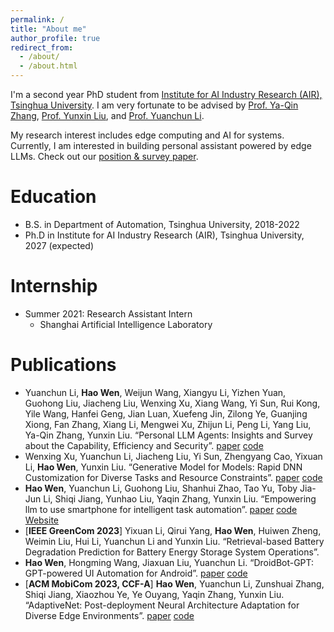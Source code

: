 ```yaml
---
permalink: /
title: "About me"
author_profile: true
redirect_from: 
  - /about/
  - /about.html
---
```


I'm a second year PhD student from [Institute for AI Industry Research (AIR), Tsinghua University](https://air.tsinghua.edu.cn/en/). I am very fortunate to be advised by [Prof. Ya-Qin Zhang](https://air.tsinghua.edu.cn/en/info/1046/1188.htm), [Prof. Yunxin Liu](https://air.tsinghua.edu.cn/en/info/1046/1193.htm), and [Prof. Yuanchun Li](https://air.tsinghua.edu.cn/en/info/1046/1200.htm).

My research interest includes edge computing and AI for systems. Currently, I am interested in building personal assistant powered by edge LLMs. Check out our [position & survey paper](https://github.com/MobileLLM/Personal_LLM_Agents_Survey/). 


Education
======
* B.S. in Department of Automation, Tsinghua University, 2018-2022
* Ph.D in Institute for AI Industry Research (AIR), Tsinghua University, 2027 (expected)

Internship
======
* Summer 2021: Research Assistant Intern
  * Shanghai Artificial Intelligence Laboratory
  
Publications
======
* Yuanchun Li, **Hao Wen**, Weijun Wang, Xiangyu Li, Yizhen Yuan, Guohong Liu, Jiacheng Liu, Wenxing Xu, Xiang Wang, Yi Sun, Rui Kong, Yile Wang, Hanfei Geng, Jian Luan, Xuefeng Jin, Zilong Ye, Guanjing Xiong, Fan Zhang, Xiang Li, Mengwei Xu, Zhijun Li, Peng Li, Yang Liu, Ya-Qin Zhang, Yunxin Liu. “Personal LLM Agents: Insights and Survey about the Capability, Efficiency and Security”. [paper](https://scholar.google.com/citations?view_op=view_citation&hl=zh-CN&user=XHT7O_IAAAAJ&citation_for_view=XHT7O_IAAAAJ:qjMakFHDy7sC) [code](https://github.com/MobileLLM/Personal_LLM_Agents_Survey)
* Wenxing Xu, Yuanchun Li, Jiacheng Liu, Yi Sun, Zhengyang Cao, Yixuan Li, **Hao Wen**, Yunxin Liu. “Generative Model for Models: Rapid DNN Customization for Diverse Tasks and Resource Constraints”. [paper](https://arxiv.org/abs/2308.15003) [code]()
* **Hao Wen**, Yuanchun Li, Guohong Liu, Shanhui Zhao, Tao Yu, Toby Jia-Jun Li, Shiqi Jiang, Yunhao Liu, Yaqin Zhang, Yunxin Liu. “Empowering llm to use smartphone for intelligent task automation”. [paper](https://scholar.google.com/citations?view_op=view_citation&hl=zh-CN&user=XHT7O_IAAAAJ&citation_for_view=XHT7O_IAAAAJ:2osOgNQ5qMEC) [code](https://github.com/MobileLLM/AutoDroid) [Website](https://autodroid-sys.github.io/)
* [**IEEE GreenCom 2023**] Yixuan Li, Qirui Yang, **Hao Wen**, Huiwen Zheng, Weimin Liu, Hui Li, Yuanchun Li and Yunxin Liu. “Retrieval-based Battery Degradation Prediction for Battery Energy Storage System Operations”. 
* **Hao Wen**, Hongming Wang, Jiaxuan Liu, Yuanchun Li. “DroidBot-GPT: GPT-powered UI Automation for Android”. [paper](https://scholar.google.com/citations?view_op=view_citation&hl=zh-CN&user=XHT7O_IAAAAJ&citation_for_view=XHT7O_IAAAAJ:u-x6o8ySG0sC) [code](https://github.com/MobileLLM/DroidBot-GPT/tree/d262a4bffe585841051e88447fa02c32320e3ca3)
* [**ACM MobiCom 2023, CCF-A**] **Hao Wen**, Yuanchun Li, Zunshuai Zhang, Shiqi Jiang, Xiaozhou Ye, Ye Ouyang, Yaqin Zhang, Yunxin Liu. “AdaptiveNet: Post-deployment Neural Architecture Adaptation for Diverse Edge Environments”. [paper](https://dl.acm.org/doi/10.1145/3570361.3592529) [code](https://github.com/wenh18/AdaptiveNet_artifact/tree/main)


